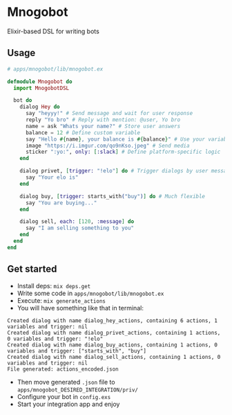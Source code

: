 # Mnogobot

Elixir-based DSL for writing bots 

## Usage

```elixir
# apps/mnogobot/lib/mnogobot.ex

defmodule Mnogobot do
  import MnogobotDSL

  bot do
    dialog Hey do
      say "heyyy!" # Send message and wait for user response
      reply "Yo bro" # Reply with mention: @user, Yo bro
      name = ask "Whats your name?" # Store user answers
      balance = 12 # Define custom variable
      say "Hello #{name}, your balance is #{balance}" # Use your variables in messages
      image "https://i.imgur.com/qo9nKso.jpeg" # Send media
      sticker ":yo:", only: [:slack] # Define platform-specific logic
    end

    dialog privet, [trigger: "!elo"] do # Trigger dialogs by user message
      say "Your elo is"
    end

    dialog buy, [trigger: starts_with("buy")] do # Much flexible
      say "You are buying..."
    end

    dialog sell, each: [120, :message] do
      say "I am selling something to you"
    end
  end
end
``` 

## Get started

- Install deps: `mix deps.get`
- Write some code in `apps/mnogobot/lib/mnogobot.ex`
- Execute: `mix generate_actions`
- You will have something like that in terminal:
```
Created dialog with name dialog_hey_actions, containing 6 actions, 1 variables and trigger: nil
Created dialog with name dialog_privet_actions, containing 1 actions, 0 variables and trigger: "!elo"
Created dialog with name dialog_buy_actions, containing 1 actions, 0 variables and trigger: ["starts_with", "buy"]
Created dialog with name dialog_sell_actions, containing 1 actions, 0 variables and trigger: nil
File generated: actions_encoded.json
```
- Then move generated `.json` file to `apps/mnogobot_DESIRED_INTEGRATION/priv/`
- Configure your bot in `config.exs`
- Start your integration app and enjoy